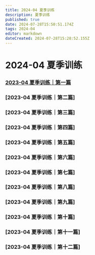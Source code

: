 ```yaml
---
title: 2024-04 夏季训练
description: 夏季训练
published: true
date: 2024-07-28T15:50:51.174Z
tags: 2024-04
editor: markdown
dateCreated: 2024-07-28T15:28:52.155Z
---
```


# 2024-04 夏季训练
### [2023-04 夏季训练｜第一篇](/home/2023-04/2023-04-01)
### [2023-04 夏季训练｜第二篇]
### [2023-04 夏季训练｜第三篇]
### [2023-04 夏季训练｜第四篇]
### [2023-04 夏季训练｜第五篇]
### [2023-04 夏季训练｜第六篇]
### [2023-04 夏季训练｜第七篇]
### [2023-04 夏季训练｜第八篇]
### [2023-04 夏季训练｜第九篇]
### [2023-04 夏季训练｜第十篇]
### [2023-04 夏季训练｜第十一篇]
### [2023-04 夏季训练｜第十二篇]


<!-- Google tag (gtag.js) -->
<script async src="https://www.googletagmanager.com/gtag/js?id=G-1P8709Z16T"></script>
<script>
  window.dataLayer = window.dataLayer || [];
  function gtag(){dataLayer.push(arguments);}
  gtag('js', new Date());

  gtag('config', 'G-1P8709Z16T');
</script>
